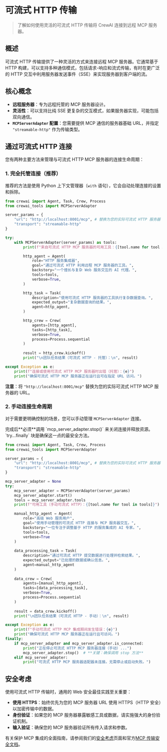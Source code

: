 # 可流式 HTTP 传输

> 了解如何使用灵活的可流式 HTTP 传输将 CrewAI 连接到远程 MCP 服务器。

## 概述

可流式 HTTP 传输提供了一种灵活的方式来连接远程 MCP 服务器。它通常基于 HTTP 构建，可以支持多种通信模式，包括请求-响应和流式传输，有时在更广泛的 HTTP 交互中利用服务器发送事件（SSE）来实现服务器到客户端的流。

## 核心概念

* **远程服务器**：专为远程托管的 MCP 服务器设计。
* **灵活性**：可以支持比纯 SSE 更复杂的交互模式，如果服务器实现，可能包括双向通信。
* **`MCPServerAdapter` 配置**：您需要提供 MCP 通信的服务器基础 URL，并指定 `"streamable-http"` 作为传输类型。

## 通过可流式 HTTP 连接

您有两种主要方法来管理与可流式 HTTP MCP 服务器的连接生命周期：

### 1. 完全托管连接（推荐）

推荐的方法是使用 Python 上下文管理器（`with` 语句），它会自动处理连接的设置和拆除。

```python  theme={null}
from crewai import Agent, Task, Crew, Process
from crewai_tools import MCPServerAdapter

server_params = {
    "url": "http://localhost:8001/mcp", # 替换为您的实际可流式 HTTP 服务器 URL
    "transport": "streamable-http"
}

try:
    with MCPServerAdapter(server_params) as tools:
        print(f"来自可流式 HTTP MCP 服务器的可用工具：{[tool.name for tool in tools]}")

        http_agent = Agent(
            role="HTTP 服务集成器",
            goal="通过可流式 HTTP 利用远程 MCP 服务器的工具。",
            backstory="一个擅长与复杂 Web 服务交互的 AI 代理。",
            tools=tools,
            verbose=True,
        )

        http_task = Task(
            description="使用可流式 HTTP 服务器的工具执行复杂数据查询。",
            expected_output="复杂数据查询的结果。",
            agent=http_agent,
        )

        http_crew = Crew(
            agents=[http_agent],
            tasks=[http_task],
            verbose=True,
            process=Process.sequential
        )
      
        result = http_crew.kickoff() 
        print("\n团队任务结果（可流式 HTTP - 托管）：\n", result)

except Exception as e:
    print(f"连接或使用可流式 HTTP MCP 服务器时出错（托管）：{e}")
    print("确保可流式 HTTP MCP 服务器正在运行且可在指定 URL 访问。")
```

**注意**：将 `"http://localhost:8001/mcp"` 替换为您的实际可流式 HTTP MCP 服务器的 URL。

### 2. 手动连接生命周期

对于需要更明确控制的场景，您可以手动管理 `MCPServerAdapter` 连接。

<Info>
  完成后**必须**调用 `mcp_server_adapter.stop()` 来关闭连接并释放资源。`try...finally` 块是确保这一点的最安全方法。
</Info>

```python  theme={null}
from crewai import Agent, Task, Crew, Process
from crewai_tools import MCPServerAdapter

server_params = {
    "url": "http://localhost:8001/mcp", # 替换为您的实际可流式 HTTP 服务器 URL
    "transport": "streamable-http"
}

mcp_server_adapter = None 
try:
    mcp_server_adapter = MCPServerAdapter(server_params)
    mcp_server_adapter.start()
    tools = mcp_server_adapter.tools
    print(f"可用工具（手动可流式 HTTP）：{[tool.name for tool in tools]}")

    manual_http_agent = Agent(
        role="高级 Web 服务用户",
        goal="使用手动管理的可流式 HTTP 连接与 MCP 服务器交互。",
        backstory="一位专注于调整基于 HTTP 的服务集成的 AI 专家。",
        tools=tools,
        verbose=True
    )
  
    data_processing_task = Task(
        description="通过可流式 HTTP 提交数据进行处理并检索结果。",
        expected_output="已处理的数据或确认信息。",
        agent=manual_http_agent
    )
  
    data_crew = Crew(
        agents=[manual_http_agent],
        tasks=[data_processing_task],
        verbose=True,
        process=Process.sequential
    )
  
    result = data_crew.kickoff()
    print("\n团队任务结果（可流式 HTTP - 手动）：\n", result)

except Exception as e:
    print(f"手动可流式 HTTP MCP 集成期间发生错误：{e}")
    print("确保可流式 HTTP MCP 服务器正在运行且可访问。")
finally:
    if mcp_server_adapter and mcp_server_adapter.is_connected:
        print("正在停止可流式 HTTP MCP 服务器连接（手动）...")
        mcp_server_adapter.stop()  # **关键：确保调用 stop 方法**
    elif mcp_server_adapter:
        print("可流式 HTTP MCP 服务器适配器未连接。无需停止或启动失败。")
```

## 安全考虑

使用可流式 HTTP 传输时，通用的 Web 安全最佳实践至关重要：

* **使用 HTTPS**：始终优先为您的 MCP 服务器 URL 使用 HTTPS（HTTP 安全）以加密传输中的数据。
* **身份验证**：如果您的 MCP 服务器暴露敏感工具或数据，请实施强大的身份验证机制。
* **输入验证**：确保您的 MCP 服务器验证所有传入请求和参数。

有关保护 MCP 集成的全面指南，请参阅我们的[安全考虑](./security.mdx)页面和官方[MCP 传输安全文档](https://modelcontextprotocol.io/docs/concepts/transports#security-considerations)。